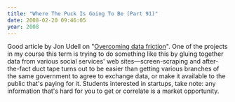 ```yaml
---
title: "Where The Puck Is Going To Be (Part 91)"
date: 2008-02-20 09:46:05
year: 2008
---
```

Good article by Jon Udell on "<a href="http://blog.jonudell.net/2008/02/20/overcoming-data-friction/">Overcoming data friction</a>".  One of the projects in my course this term is trying to do something like this by gluing together data from various social services' web sites—screen-scraping and after-the-fact duct tape turns out to be easier than getting various branches of the same government to agree to exchange data, or make it available to the public that's paying for it.  Students interested in startups, take note: any information that's hard for you to get or correlate is a market opportunity.
